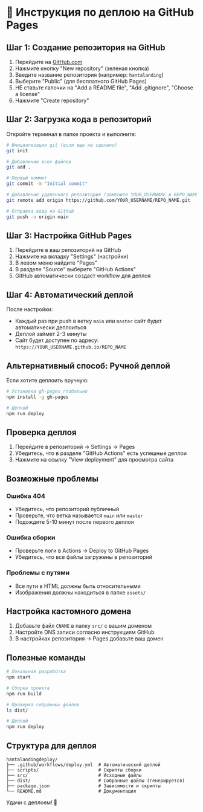 # 🚀 Инструкция по деплою на GitHub Pages

## Шаг 1: Создание репозитория на GitHub

1. Перейдите на [GitHub.com](https://github.com)
2. Нажмите кнопку "New repository" (зеленая кнопка)
3. Введите название репозитория (например: `hantalanding`)
4. Выберите "Public" (для бесплатного GitHub Pages)
5. НЕ ставьте галочки на "Add a README file", "Add .gitignore", "Choose a license"
6. Нажмите "Create repository"

## Шаг 2: Загрузка кода в репозиторий

Откройте терминал в папке проекта и выполните:

```bash
# Инициализация git (если еще не сделано)
git init

# Добавление всех файлов
git add .

# Первый коммит
git commit -m "Initial commit"

# Добавление удаленного репозитория (замените YOUR_USERNAME и REPO_NAME)
git remote add origin https://github.com/YOUR_USERNAME/REPO_NAME.git

# Отправка кода на GitHub
git push -u origin main
```

## Шаг 3: Настройка GitHub Pages

1. Перейдите в ваш репозиторий на GitHub
2. Нажмите на вкладку "Settings" (настройки)
3. В левом меню найдите "Pages"
4. В разделе "Source" выберите "GitHub Actions"
5. GitHub автоматически создаст workflow для деплоя

## Шаг 4: Автоматический деплой

После настройки:
- Каждый раз при push в ветку `main` или `master` сайт будет автоматически деплоиться
- Деплой займет 2-3 минуты
- Сайт будет доступен по адресу: `https://YOUR_USERNAME.github.io/REPO_NAME`

## Альтернативный способ: Ручной деплой

Если хотите деплоить вручную:

```bash
# Установка gh-pages глобально
npm install -g gh-pages

# Деплой
npm run deploy
```

## Проверка деплоя

1. Перейдите в репозиторий → Settings → Pages
2. Убедитесь, что в разделе "GitHub Actions" есть успешные деплои
3. Нажмите на ссылку "View deployment" для просмотра сайта

## Возможные проблемы

### Ошибка 404
- Убедитесь, что репозиторий публичный
- Проверьте, что ветка называется `main` или `master`
- Подождите 5-10 минут после первого деплоя

### Ошибка сборки
- Проверьте логи в Actions → Deploy to GitHub Pages
- Убедитесь, что все файлы загружены в репозиторий

### Проблемы с путями
- Все пути в HTML должны быть относительными
- Изображения должны находиться в папке `assets/`

## Настройка кастомного домена

1. Добавьте файл `CNAME` в папку `src/` с вашим доменом
2. Настройте DNS записи согласно инструкциям GitHub
3. В настройках репозитория → Pages добавьте ваш домен

## Полезные команды

```bash
# Локальная разработка
npm start

# Сборка проекта
npm run build

# Проверка собранных файлов
ls dist/

# Деплой
npm run deploy
```

## Структура для деплоя

```
hantalandingdeploy/
├── .github/workflows/deploy.yml  # Автоматический деплой
├── scripts/                      # Скрипты сборки
├── src/                          # Исходные файлы
├── dist/                         # Собранные файлы (генерируется)
├── package.json                  # Зависимости и скрипты
└── README.md                     # Документация
```

Удачи с деплоем! 🎉 